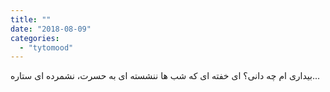 ```yaml
---
title: ""
date: "2018-08-09"
categories: 
  - "tytomood"
---
```


بیداری ام چه دانی؟ ای خفته ای که شب ها ننشسته ای به حسرت، نشمرده ای ستاره...
